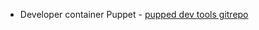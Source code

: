 * Developer container Puppet - [pupped dev tools gitrepo](https://github.com/puppetlabs/puppet-dev-tools)

